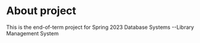 # About project
This is the end-of-term project for Spring 2023 Database Systems --Library Management System
